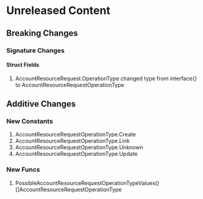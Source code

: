 # Unreleased Content

## Breaking Changes

### Signature Changes

#### Struct Fields

1. AccountResourceRequest.OperationType changed type from interface{} to AccountResourceRequestOperationType

## Additive Changes

### New Constants

1. AccountResourceRequestOperationType.Create
1. AccountResourceRequestOperationType.Link
1. AccountResourceRequestOperationType.Unknown
1. AccountResourceRequestOperationType.Update

### New Funcs

1. PossibleAccountResourceRequestOperationTypeValues() []AccountResourceRequestOperationType
